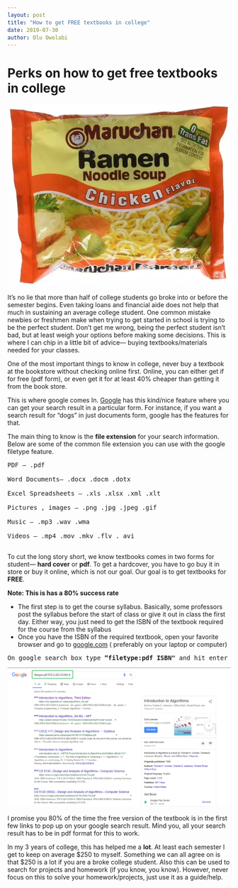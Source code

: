 ```yaml
---
layout: post
title: "How to get FREE textbooks in college"
date: 2019-07-30
author: Olu Owolabi
---
```


# **Perks on how to get free textbooks in college**

![google](/files/broke2.png)

It’s no lie that more than half of college students go broke into or before the semester begins. Even taking loans and financial aide does not help that much in sustaining an average college student. One common mistake newbies or freshmen make when trying to get started in school is trying to be the perfect student. Don’t get me wrong, being the perfect student isn’t bad, but at least weigh your options before making some decisions. This is where I can chip in a little bit of advice— buying textbooks/materials needed for your classes.

One of the most important things to know in college, never buy a textbook at the bookstore without checking online first. Online, you can either get if for free (pdf form), or even get it for at least 40% cheaper than getting it from the book store.

This is where google comes In. [Google]((https://www.google.com/)) has this kind/nice feature where you can get your search result in a particular form.  For instance, if you want a search result for “dogs” in just documents form, google has the features for that.



The main thing to know is the **file extension** for your search information. Below are some of the common file extension you can use with the google filetype feature.

<pre>
PDF — .pdf

Word Documents— .docx .docm .dotx

Excel Spreadsheets — .xls .xlsx .xml .xlt

Pictures , images — .png .jpg .jpeg .gif

Music — .mp3 .wav .wma

Videos — .mp4 .mov .mkv .flv . avi

</pre>


To cut the long story short, we know textbooks comes in two forms for student— **hard cover** or **pdf**. To get a hardcover, you have to go buy it in store or buy it online, which is not our goal. Our goal is to get textbooks for **FREE**.


**Note: This is has a 80% success rate**

* The first step is to get the course syllabus. Basically, some professors post the syllabus before the start of class or give it out in class the first day. Either way, you just need to get the ISBN of the textbook required for the course from the syllabus
* Once you have the ISBN of the required textbook, open your favorite browser and go to [google.com](https://www.google.com/) ( preferably on your laptop or computer)
<pre>
On google search box type <b>“filetype:pdf ISBN"</b> and hit enter
</pre>

![google](/files/goo.png)

I promise you 80% of the time the free version of the textbook is in the first few links to pop up on your google search result. Mind you, all your search result has to be in pdf format for this to work.

In my 3 years of college, this has helped me a **lot**. At least each semester I get to keep on average $250 to myself. Something we can all agree on is that $250 is a lot if you are a broke college student. Also this can be used to search for projects and homework (if you know, you know). However, never focus on this to solve your homework/projects, just use it as a guide/help.
